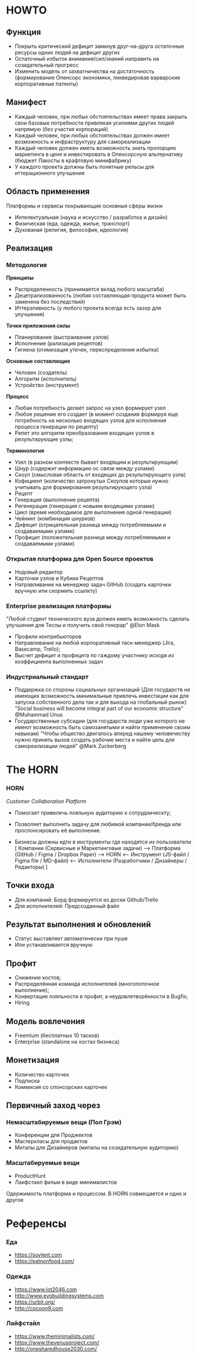 # HOWTO

## Функция
- Покрыть критический дефицит замкнув друг-на-друга остаточные ресурсы одних людей на дефицит других
- Остаточный избыток внимания/сил/знаний направить на созидательный прогресс 
- Изменить модель от захватничества на достаточность (формирование Опенсорс экономики, ликведировав варварские корпоративные патенты)

## Манифест
- Каждый человек, при любых обстоятельствах имеет права закрыть свои базовые потребности привлекая усилиями других людей напрямую (без участия корпораций)
- Каждый человек, при любых обстоятельствах должен имеет возможность и инфраструктуру для самореализации
- Каждый человек должен иметь возможность знать пропорцию маркетинга в цене и инвестировать в Опенсорсную альтернативу (бюджет Лакосты в крафтовую минифабрику)
- У каждого проекта должны быть понятные рельсы для иттерационного улучшения

## Область применения
Платформы и сервисы покрывающие основные сферы жизни
- Интелектуальная (наука и искусство / разработка и дизайн)
- Физическая (еда, одежда, жилье, транспорт)
- Духованая (религия, философия, идеология)


## Реализация

### Методология
**Принципы**
- Распределенность (принимается вклад любого масштаба)
- Децетрализованность (любая составляющая продукта может быть заменена без последствий)
- Иттеративность (у любого проекта всегда есть зазор для улучшения)

**Точки приложения силы**
- Планирование (выстраивание узлов)
- Исполнение (рализация рецептов)
- Гигиена (отимизация утечек, переспределения избытка)

**Основные составлющие**
- Человек (создатель)
- Алгоритм (исполнитель)
- Устройство (инструмент)

**Процесс**
- Любая потребность делает запрос на узел формирует узел
- Любое решение его создает (в момент создания формируя еще потребность на несколько входящих узлов для исполнения процесса генерации по рецепту)
- Репет это алгоритм преобразования входящих узлов в результирующие узлы;

**Терминология**
- Узел (в разном контексте бывает входящим и результирующим)
- Шнур (содержит информацию ос связе между узлами)
- Скоуп (смысловая область от входящих до результирующего узла)
- Кофициент (количество затронутых Скоупов которые нужно учитывать для формирования результирующего узла)
- Рецепт
- Генерация (выполнение рецепта)
- Регенерация (генерация с новыми входящими узлами)
- Цикл (время необходимое для выполнения одной генерации)
- Чейнинг (комбинация шнурков)
- Дифецит (отрицательная разница между потребляемыми и создаваемыми узлами)
- Профицит (положительная разница между потребляемыми и создаваемыми узлами)

### Открытая платформа для Open Source проектов
- Нодовый редактор
- Карточки узлов и Кубики Рецептов
- Натравливание на менеджер задач GitHub (создать карточки вручную или скормить ссылкту)

### Enterprise реализация платформы
"Любой студент технического вуза должен иметь возможность сделать улучшения для Теслы и получить свой гонорар" @Elon Mask
- Профили контрибьюторов
- Натравливание на любой корпоративный таск-менеджер (Jira, Basecamp, Trello);
- Высчет дефицит и профицита по гаждому участнику исходя из коэффициента выполненных задач


### Индустриальный стандарт
- Поддержка со стороны социальных организаций (Для государств не имеющих возможность минимальные привлечь инвестиции как для запуска собственного дела так и для выхода на глобальный рынок) "Social business will become integral part of our economic structure" @Muhammad Unus
- Государственные субсидии (для государств люди уже которого не имеют возможность быть самозанятыми и найти применение своим навыкам) "Чтобы общество двигалось вперед нашему человечеству нужно принять вызов создать рабочие места и найти цель для самореализации людей" @Mark Zuckerberg





# The HORN

### HORN
*Customer Collaboration Platform*
- Помогает привелечь лояльную аудиторию к сотрудническту;
- Позволяет выполнить задачу для любимой компании/бренда или проспонсировать её выполнение.

- Бизнесы должны идти в инструменты где находятся их пользователи
[ Компании (Сервисные и Маркетинговые задачи) —> Платформа (GitHub / Figma / Dropbox Paper)  —> НОRN <— Инструмент (JS-файл / Figma file / MD-файл) <— Исполнители (Разработчики / Дизайнеры / Редакторы) ]

## Точки входа
- Для компаний: Борд формируется из доски Github/Trello
- Для исполнителей: Предсозданный файл

## Результат выполнения и обновлений
- Статус выставляет автоматически при пуше
- Или устанавливается вручную

## Профит
- Снижение костов;
- Распределённая команда исполнителей (многопоточное выполнение);
- Конвертация лояльности в профит, а неудовлетворённости в Bugfix;
- Hiring

## Модель вовлечения
- Freemium (бесплатных 10 тасков)
- Enterprise (standalone на хостах бизнеса)

## Монетизация
- Количество карточек
- Подписка
- Коммисия со спонсорских карточек

## Первичный заход через
### Немасштабируемые вещи (Пол Грэм)
- Конференции для Проджектов
- Мастеркласы для продактов
- Митапы для Дизайнеров (митапы на созидательную аудиторию)

### Масштабируемые вещи
- ProductHunt
- Лаифстаил фильм в виде минималистов

Одержимость платформа и процессом. В HORN совмещается и одно и другое




# Референсы
### Еда 
 - https://soylent.com 
 - https://eatnonfood.com/
 
### Одежда
- https://www.lot2046.com
- http://www.evobuildingsystems.com 
- https://urbit.org/
- http://cocoon9.com

### Лайфстайл
- https://www.theminimalists.com/ 
- https://www.thevenusproject.com/ 
- http://onesharedhouse2030.com/

